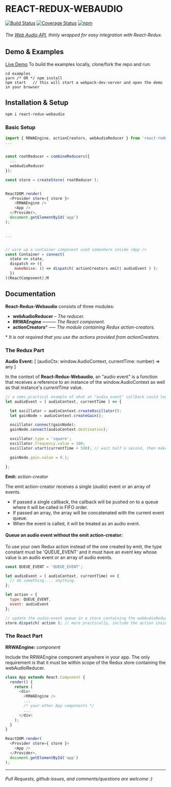 # REACT-REDUX-WEBAUDIO
[![Build Status](https://travis-ci.org/bsaphier/react-redux-webaudio.svg)](https://travis-ci.org/bsaphier/react-redux-webaudio) [![Coverage Status](https://coveralls.io/repos/github/bsaphier/react-redux-webaudio/badge.svg)](https://coveralls.io/github/bsaphier/react-redux-webaudio) [![npm](https://img.shields.io/npm/v/react-redux-webaudio.svg)](https://www.npmjs.com/package/react-redux-webaudio)
###### The [Web Audio API](https://developer.mozilla.org/en-US/docs/Web/API/Web_Audio_API), thinly wrapped for easy integration with React-Redux.

## Demo & Examples
[Live Demo](https://bsaphier.github.io/react-redux-webaudio/examples/public/index.html)
To build the examples locally, clone/fork the repo and run:
```
cd examples
yarn /* OR */ npm install
npm start   // this will start a webpack-dev-server and open the demo in your browser
```

## Installation & Setup
```bash
npm i react-redux-webaudio
```


### Basic Setup
```javascript
import { RRWAEngine, actionCreators, webAudioReducer } from 'react-redux-webaudio';
...


const rootReducer = combineReducers({
  ...
  webAudioReducer
});

const store = createStore( rootReducer );


ReactDOM.render(
  <Provider store={ store }>
    <RRWAEngine />
    <App />
  </Provider>,
  document.getElementById('app')
);


...


// wire up a container component used somewhere inside <App />
const Container = connect(
  state => state,
  dispatch => ({
    makeNoise: () => dispatch( actionCreators.emit( audioEvent ) );
  })
)(ReactComponent);M
```


## Documentation

**React-Redux-Webaudio** consists of three modules:
- **webAudioReducer** – *The reducer.*
- **RRWAEngine** –––––– *The React component.*
- **actionCreators**\* ––– *The module containing Redux action-creators.*

\* *It is not required that you use the actions provided from actionCreators.*


### The Redux Part

**Audio Event:** [ (audioCtx: window.AudioContext, currentTime: number) => any ]

In the context of **React-Redux-Webaudio**, an "audio event" is a function that receives a reference to an instance of the window.AudioContext as well as that instance's *currentTime* value.

```javascript
// a semi-practical example of what an "audio event" callback could look like
let audioEvent = ( audioContext, currentTime ) => {

  let oscillator = audioContext.createOscillator();
  let gainNode = audioContext.createGain();

  oscillator.connect(gainNode);
  gainNode.connect(audioContext.destination);

  oscillator.type = 'square';
  oscillator.frequency.value = 100;
  oscillator.start(currentTime + 500); // wait half a second, then make sound.

  gainNode.gain.value = 0.1;

};
```

**Emit:** *action-creator*

The emit action-creator receives a single (*audio*) event or an array of events.
- If passed a single callback, the callback will be pushed on to a queue where it will be called in FIFO order.
- If passed an array, the array will be concatenated with the current event queue.
- When the event is called, it will be treated as an audio event.

#### Queue an audio event without the **emit** action-creator:
To use your own Redux action instead of the one created by emit, the type constant must be 'QUEUE_EVENT' and it must have an event key whose value is an audio event or an array of audio events.

```javascript
const QUEUE_EVENT = 'QUEUE_EVENT';

let audioEvent = ( audioContext, currentTime) => {
  // do something.... anything.
};

let action = {
  type: QUEUE_EVENT,
  event: audioEvent
};

// update the audio-event queue in a store containing the webAudioReducer
store.dispatch( action ); // more practically, include the action inside react-redux's connect()
```

### The React Part
**RRWAEngine:** *component*

Include the RRWAEngine component anywhere in your app. The only requirement is that it must be within scope of the Redux store containing the webAudioReducer.
```javascript
class App extends React.Component {
  render() {
    return (
      <div>
        <RRWAEngine />
        ...
        /* your other App components */
        ...
      </div>
    );
  }
}

ReactDOM.render(
  <Provider store={ store }>
    <App />
  </Provider>,
  document.getElementById('app')
);
```

---

###### *Pull Requests, github issues, and comments/questions are welcome* :)
